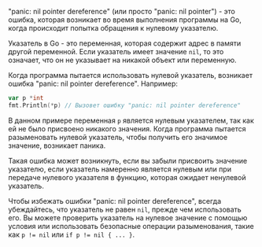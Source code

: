 "panic: nil pointer dereference" (или просто "panic: nil pointer") - это ошибка, которая возникает во время выполнения программы на Go, когда происходит попытка обращения к нулевому указателю.

Указатель в Go - это переменная, которая содержит адрес в памяти другой переменной. Если указатель имеет значение `nil`, то это означает, что он не указывает на никакой объект или переменную.

Когда программа пытается использовать нулевой указатель, возникает ошибка "panic: nil pointer dereference". Например:

```go
var p *int
fmt.Println(*p) // Вызовет ошибку "panic: nil pointer dereference"
```

В данном примере переменная `p` является нулевым указателем, так как ей не было присвоено никакого значения. Когда программа пытается разыменовать нулевой указатель, чтобы получить его значимое значение, возникает паника.

Такая ошибка может возникнуть, если вы забыли присвоить значение указателю, если указатель намеренно является нулевым или при передаче нулевого указателя в функцию, которая ожидает ненулевой указатель.

Чтобы избежать ошибки "panic: nil pointer dereference", всегда убеждайтесь, что указатель не равен `nil`, прежде чем использовать его. Вы можете проверить указатель на нулевое значение с помощью условия или использовать безопасные операции разыменования, такие как `p != nil` или `if p != nil { ... }`.